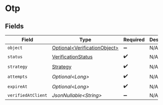 # Otp


## Fields

| Field                                                                          | Type                                                                           | Required                                                                       | Description                                                                    |
| ------------------------------------------------------------------------------ | ------------------------------------------------------------------------------ | ------------------------------------------------------------------------------ | ------------------------------------------------------------------------------ |
| `object`                                                                       | [Optional\<VerificationObject>](../../models/components/VerificationObject.md) | :heavy_minus_sign:                                                             | N/A                                                                            |
| `status`                                                                       | [VerificationStatus](../../models/components/VerificationStatus.md)            | :heavy_check_mark:                                                             | N/A                                                                            |
| `strategy`                                                                     | [Strategy](../../models/components/Strategy.md)                                | :heavy_check_mark:                                                             | N/A                                                                            |
| `attempts`                                                                     | *Optional\<Long>*                                                              | :heavy_check_mark:                                                             | N/A                                                                            |
| `expireAt`                                                                     | *Optional\<Long>*                                                              | :heavy_check_mark:                                                             | N/A                                                                            |
| `verifiedAtClient`                                                             | *JsonNullable\<String>*                                                        | :heavy_minus_sign:                                                             | N/A                                                                            |